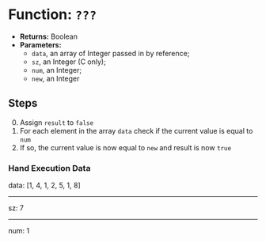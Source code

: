 # Function: `???`

- __Returns:__ Boolean
- __Parameters:__
  - `data`, an array of Integer passed in by reference;
  - `sz`, an Integer (C only);
  - `num`, an Integer;
  - `new`, an Integer

## Steps

0. Assign `result` to `false`
1. For each element in the array `data` check if the current value is equal to `num`
2. If so, the current value is now equal to `new` and result is now `true`

### Hand Execution Data

  data: [1, 4, 1, 2, 5, 1, 8]

---

  sz: 7

---

  num: 1
